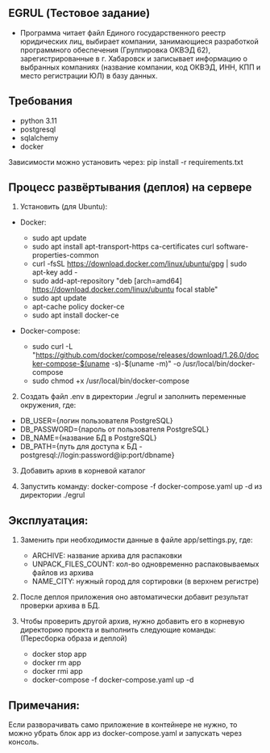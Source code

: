 <h2>EGRUL (Тестовое задание)</h2>

- Программа читает файл Единого государственного реестр юридических лиц, выбирает компании, занимающиеся разработкой программного обеспечения (Группировка ОКВЭД 62), зарегистрированные в г. Хабаровск и записывает информацию о выбранных компаниях (название компании, код ОКВЭД, ИНН, КПП и место регистрации ЮЛ) в базу данных.

<h2>Требования</h2>

- python 3.11
- postgresql
- sqlalchemy
- docker

Зависимости можно установить через: pip install -r requirements.txt 

<h2>Процесс развёртывания (деплоя) на сервере</h2>

1. Установить (для Ubuntu):

- Docker:
    - sudo apt update
    - sudo apt install apt-transport-https ca-certificates curl software-properties-common
    - curl -fsSL https://download.docker.com/linux/ubuntu/gpg | sudo apt-key add -
    - sudo add-apt-repository "deb [arch=amd64] https://download.docker.com/linux/ubuntu focal stable"
    - sudo apt update
    - apt-cache policy docker-ce
    - sudo apt install docker-ce

- Docker-compose:
    - sudo curl -L "https://github.com/docker/compose/releases/download/1.26.0/docker-compose-$(uname -s)-$(uname -m)" -o /usr/local/bin/docker-compose
    - sudo chmod +x /usr/local/bin/docker-compose

2. Создать файл .env в директории ./egrul и заполнить переменные окружения, где: 

- DB_USER={логин пользователя PostgreSQL}
- DB_PASSWORD={пароль от пользователя PostgreSQL}
- DB_NAME={название БД в PostgreSQL}
- DB_PATH={путь для доступа к БД - postgresql://login:password@ip:port/dbname}

3. Добавить архив в корневой каталог

4. Запустить команду: docker-compose -f docker-compose.yaml up -d из директории ./egrul

<h2>Эксплуатация:</h2>

1. Заменить при необходимости данные в файле app/settings.py, где:
    - ARCHIVE: название архива для распаковки
    - UNPACK_FILES_COUNT: кол-во одновременно распаковываемых файлов из архива
    - NAME_CITY: нужный город для сортировки (в верхнем регистре) 

2. После деплоя приложения оно автоматически добавит результат проверки архива в БД.

3. Чтобы проверить другой архив, нужно добавить его в корневую директорию проекта и выполнить следующие команды:
    (Пересборка образа и деплой)
    - docker stop app
    - docker rm app
    - docker rmi app
    - docker-compose -f docker-compose.yaml up -d

<h2>Примечания:</h2>

Если разворачивать само приложение в контейнере не нужно, то можно убрать блок app из docker-compose.yaml и запускать через консоль.
